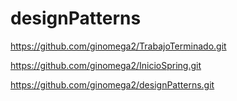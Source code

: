 # designPatterns
https://github.com/ginomega2/TrabajoTerminado.git

https://github.com/ginomega2/InicioSpring.git

https://github.com/ginomega2/designPatterns.git

